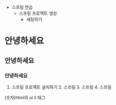 - 스프링 연습
  - 스프링 프로젝트 생성
    - 세팅하기

# 안녕하세요
## 안녕하세요
### 안녕하세요 

1. 스프링 프로젝트 설치하기
   2. 스프링 
   3. 스프링
      4. 스프링

(숫자)html의 ui li 태그